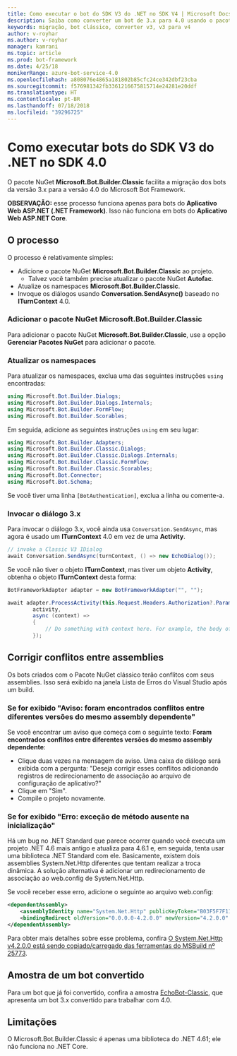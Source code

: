 ```yaml
---
title: Como executar o bot do SDK V3 do .NET no SDK V4 | Microsoft Docs
description: Saiba como converter um bot de 3.x para 4.0 usando o pacote NuGet clássico.
keywords: migração, bot clássico, converter v3, v3 para v4
author: v-royhar
ms.author: v-royhar
manager: kamrani
ms.topic: article
ms.prod: bot-framework
ms.date: 4/25/18
monikerRange: azure-bot-service-4.0
ms.openlocfilehash: a808076e4865a181802b85cfc24ce342dbf23cba
ms.sourcegitcommit: f576981342fb3361216675815714e24281e20ddf
ms.translationtype: HT
ms.contentlocale: pt-BR
ms.lasthandoff: 07/18/2018
ms.locfileid: "39296725"
---
```

# <a name="how-to-run-net-sdk-v3-bots-in-sdk-40"></a>Como executar bots do SDK V3 do .NET no SDK 4.0

O pacote NuGet **Microsoft.Bot.Builder.Classic** facilita a migração dos bots da versão 3.x para a versão 4.0 do Microsoft Bot Framework.

**OBSERVAÇÃO:** esse processo funciona apenas para bots do **Aplicativo Web ASP.NET (.NET Framework)**. Isso não funciona em bots do **Aplicativo Web ASP.NET Core**.

## <a name="the-process"></a>O processo

O processo é relativamente simples:

- Adicione o pacote NuGet **Microsoft.Bot.Builder.Classic** ao projeto.
    - Talvez você também precise atualizar o pacote NuGet **Autofac**.
- Atualize os namespaces **Microsoft.Bot.Builder.Classic**.
- Invoque os diálogos usando **Conversation.SendAsync()** baseado no **ITurnContext** 4.0.

### <a name="add-the-microsoftbotbuilderclassic-nuget-package"></a>Adicionar o pacote NuGet Microsoft.Bot.Builder.Classic

Para adicionar o pacote NuGet **Microsoft.Bot.Builder.Classic**, use a opção **Gerenciar Pacotes NuGet** para adicionar o pacote.

### <a name="update-the-namespaces"></a>Atualizar os namespaces

Para atualizar os namespaces, exclua uma das seguintes instruções `using` encontradas:

```csharp
using Microsoft.Bot.Builder.Dialogs;
using Microsoft.Bot.Builder.Dialogs.Internals;
using Microsoft.Bot.Builder.FormFlow;
using Microsoft.Bot.Builder.Scorables;
```

Em seguida, adicione as seguintes instruções `using` em seu lugar:

```csharp
using Microsoft.Bot.Builder.Adapters;
using Microsoft.Bot.Builder.Classic.Dialogs;
using Microsoft.Bot.Builder.Classic.Dialogs.Internals;
using Microsoft.Bot.Builder.Classic.FormFlow;
using Microsoft.Bot.Builder.Classic.Scorables;
using Microsoft.Bot.Connector;
using Microsoft.Bot.Schema;
```

Se você tiver uma linha `[BotAuthentication]`, exclua a linha ou comente-a.

### <a name="invoke-your-3x-dialog"></a>Invocar o diálogo 3.x

Para invocar o diálogo 3.x, você ainda usa `Conversation.SendAsync`, mas agora é usado um **ITurnContext** 4.0 em vez de uma **Activity**.

```csharp
// invoke a Classic V3 IDialog 
await Conversation.SendAsync(turnContext, () => new EchoDialog());
```

Se você não tiver o objeto **ITurnContext**, mas tiver um objeto **Activity**, obtenha o objeto **ITurnContext** desta forma:

```csharp
BotFrameworkAdapter adapter = new BotFrameworkAdapter("", "");

await adapter.ProcessActivity(this.Request.Headers.Authorization?.Parameter,
        activity,
        async (context) =>
        {
            // Do something with context here. For example, the body of your Post() method may go here.
        });
```

## <a name="fix-assembly-conflicts"></a>Corrigir conflitos entre assemblies

Os bots criados com o Pacote NuGet clássico terão conflitos com seus assemblies. Isso será exibido na janela Lista de Erros do Visual Studio após um build.

### <a name="if-you-see-warning-found-conflicts-between-different-versions-of-the-same-dependent-assembly"></a>Se for exibido "Aviso: foram encontrados conflitos entre diferentes versões do mesmo assembly dependente"

Se você encontrar um aviso que começa com o seguinte texto: **Foram encontrados conflitos entre diferentes versões do mesmo assembly dependente**:

- Clique duas vezes na mensagem de aviso. Uma caixa de diálogo será exibida com a pergunta: "Deseja corrigir esses conflitos adicionando registros de redirecionamento de associação ao arquivo de configuração de aplicativo?"
- Clique em "Sim".
- Compile o projeto novamente.

### <a name="if-you-see-error-missing-method-exception-on-startup"></a>Se for exibido "Erro: exceção de método ausente na inicialização"

Há um bug no .NET Standard que parece ocorrer quando você executa um projeto .NET 4.6 mais antigo e atualiza para 4.6.1 e, em seguida, tenta usar uma biblioteca .NET Standard com ele. Basicamente, existem dois assemblies System.Net.Http diferentes que tentam realizar a troca dinâmica. A solução alternativa é adicionar um redirecionamento de associação ao web.config de System.Net.Http. 

Se você receber esse erro, adicione o seguinte ao arquivo web.config:

```xml
<dependentAssembly>
    <assemblyIdentity name="System.Net.Http" publicKeyToken="B03F5F7F11D50A3A" culture="neutral" />
    <bindingRedirect oldVersion="0.0.0.0-4.2.0.0" newVersion="4.2.0.0" />
</dependentAssembly>
```

Para obter mais detalhes sobre esse problema, confira [O System.Net.Http v4.2.0.0 está sendo copiado/carregado das ferramentas do MSBuild nº 25773](https://github.com/dotnet/corefx/issues/25773).

## <a name="sample-of-a-converted-bot"></a>Amostra de um bot convertido

Para um bot que já foi convertido, confira a amostra [EchoBot-Classic](https://github.com/Microsoft/botbuilder-dotnet/tree/master/samples/Microsoft.Bot.Samples.EchoBot-Classic), que apresenta um bot 3.x convertido para trabalhar com 4.0.

## <a name="limitations"></a>Limitações
O Microsoft.Bot.Builder.Classic é apenas uma biblioteca do .NET 4.61; ele não funciona no .NET Core.
